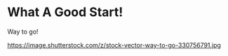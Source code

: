 # What A Good Start!

Way to go! 


https://image.shutterstock.com/z/stock-vector-way-to-go-330756791.jpg
